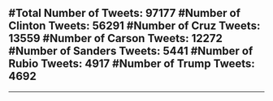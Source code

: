 #Total Number of Tweets: 97177 
#Number of Clinton Tweets: 56291
#Number of Cruz Tweets: 13559
#Number of Carson Tweets: 12272
#Number of Sanders Tweets: 5441
#Number of Rubio Tweets: 4917
#Number of Trump Tweets: 4692
---
---
